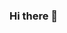 ### Hi there 👋

<!--
**NachoMera/NachoMera** is a ✨ _special_ ✨ repository because its `README.md` (this file) appears on your GitHub profile.

### Hi there 👋, my name is Ignacio
#### I am Software developer
![I am Software developer](https://www.xtrafondos.com/wallpaper/3840x2160/6450-groot-bebe-escuchando-musica.html)


Skills: JavaScript  / HTML / CSS / Python / SQL / MongoDB

- 🔭 I’m currently working on Freelance  
- 😄 Pronouns: Nacho 






